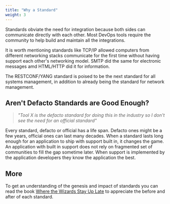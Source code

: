 ```yaml
---
title: "Why a Standard"
weight: 3
---
```


Standards obviate the need for integration because both sides can communicate directly with each other. Most DevOps tools require the community to help build and maintain all the integrations.

It is worth mentioning standards like TCP/IP allowed computers from different networking stacks communicate for the first time without having support each other's networking model.  SMTP did the same for electronic messages amd HTML/HTTP did it for information.

The RESTCONF/YANG standard is poised to be the next standard for all systems management, in addition to already being the standard for network management. 

## Aren't Defacto Standards are Good Enough?

> *"Tool X is the defacto standard for doing this in the industry so I don't see the need for an official standard"*

Every standard, defacto or official has a life span. Defacto ones might be a few years, official ones can last many decades. When a standard lasts long enough for an application to ship with support built in, it changes the game.  An application with built in support does not rely on fragmented set of communities to fill the gap sometime later.  When support is implemented by the application developers they know the application the best.

## More

To get an understanding of the genesis and impact of standards you can read the book [Where the Wizards Stay Up Late](https://www.amazon.com/Where-Wizards-Stay-Up-Late-audiobook/dp/B00AQU7OFS/ref=sr_1_1) to appreciate the before and after of each standard.
